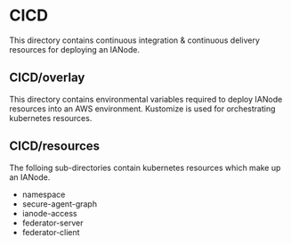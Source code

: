 # CICD
This directory contains continuous integration & continuous delivery resources for deploying an IANode.

## CICD/overlay
This directory contains environmental variables required to deploy IANode resources into an AWS environment. Kustomize is used for orchestrating kubernetes resources. 

## CICD/resources
The folloing sub-directories contain kubernetes resources which make up an IANode.
- namespace
- secure-agent-graph
- ianode-access
- federator-server
- federator-client
